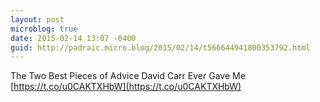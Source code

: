 ```yaml
---
layout: post
microblog: true
date: 2015-02-14 13:07 -0400
guid: http://padraic.micro.blog/2015/02/14/t566644941800353792.html
---
```

The Two Best Pieces of Advice David Carr Ever Gave Me [https://t.co/u0CAKTXHbW](https://t.co/u0CAKTXHbW)
